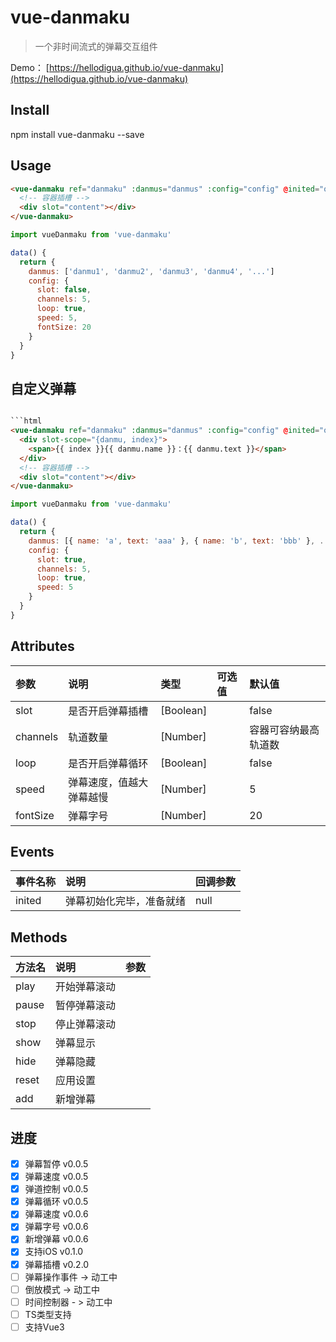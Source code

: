 # vue-danmaku

> 一个非时间流式的弹幕交互组件

Demo： [https://hellodigua.github.io/vue-danmaku](https://hellodigua.github.io/vue-danmaku)

## Install

npm install vue-danmaku --save

## Usage

```html
<vue-danmaku ref="danmaku" :danmus="danmus" :config="config" @inited="onInit">
  <!-- 容器插槽 -->
  <div slot="content"></div>
</vue-danmaku>
```

```javascript
import vueDanmaku from 'vue-danmaku'

data() {
  return {
    danmus: ['danmu1', 'danmu2', 'danmu3', 'danmu4', '...']
    config: {
      slot: false,
      channels: 5,
      loop: true,
      speed: 5,
      fontSize: 20
    }
  }
}

```

## 自定义弹幕

```html

```html
<vue-danmaku ref="danmaku" :danmus="danmus" :config="config" @inited="onInit">
  <div slot-scope="{danmu, index}">
    <span>{{ index }}{{ danmu.name }}：{{ danmu.text }}</span>
  </div>
  <!-- 容器插槽 -->
  <div slot="content"></div>
</vue-danmaku>
```

```javascript
import vueDanmaku from 'vue-danmaku'

data() {
  return {
    danmus: [{ name: 'a', text: 'aaa' }, { name: 'b', text: 'bbb' }, ...]
    config: {
      slot: true,
      channels: 5,
      loop: true,
      speed: 5
    }
  }
}
```

## Attributes

| 参数         | 说明                      | 类型           | 可选值                    | 默认值                      |
| :----------- | :----------------------- | :------------- | :----------------------- | :-------------------------- |
| slot     | 是否开启弹幕插槽                  |    [Boolean]    |                          |  false         |
| channels     | 轨道数量                  |    [Number]    |                          |  容器可容纳最高轨道数         |
| loop         | 是否开启弹幕循环           |    [Boolean]   |                          |  false                      |
| speed        | 弹幕速度，值越大弹幕越慢   |    [Number]    |                          |  5                         |
| fontSize     | 弹幕字号                |    [Number]    |                          |  20                         |

## Events

| 事件名称             | 说明              | 回调参数              |
| :--------------- | :-------------- | :---------------- |
| inited   | 弹幕初始化完毕，准备就绪| null |

## Methods

| 方法名            | 说明           | 参数             |
| :--------------- | :-------------- | :-------------- |
| play             | 开始弹幕滚动     |                 |
| pause            | 暂停弹幕滚动     |                 |
| stop             | 停止弹幕滚动     |                 |
| show             | 弹幕显示         |                 |
| hide             | 弹幕隐藏         |                 |
| reset            | 应用设置         |                 |
| add              | 新增弹幕         |                 |

## 进度

- [x] 弹幕暂停 v0.0.5
- [x] 弹幕速度 v0.0.5
- [x] 弹道控制 v0.0.5
- [x] 弹幕循环 v0.0.5
- [x] 弹幕速度 v0.0.6
- [x] 弹幕字号 v0.0.6
- [x] 新增弹幕 v0.0.6
- [x] 支持iOS v0.1.0
- [x] 弹幕插槽 v0.2.0
- [ ] 弹幕操作事件 -> 动工中
- [ ] 倒放模式 -> 动工中
- [ ] 时间控制器 - > 动工中
- [ ] TS类型支持
- [ ] 支持Vue3
